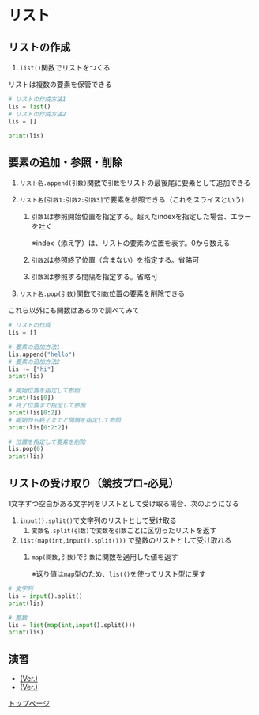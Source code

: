 # リスト

## リストの作成

1. `list()`関数でリストをつくる

リストは複数の要素を保管できる

```python
# リストの作成方法1
lis = list()
# リストの作成方法2
lis = []

print(lis)
```

## 要素の追加・参照・削除

1. `リスト名.append(引数)`関数で`引数`をリストの最後尾に要素として追加できる

1. `リスト名[引数1:引数2:引数3]`で要素を参照できる（これをスライスという）
    1. `引数1`は参照開始位置を指定する。超えたindexを指定した場合、エラーを吐く

        ※index（添え字）は、リストの要素の位置を表す。0から数える
    1. `引数2`は参照終了位置（含まない）を指定する。省略可
    1. `引数3`は参照する間隔を指定する。省略可

1. `リスト名.pop(引数)`関数で`引数`位置の要素を削除できる

これら以外にも関数はあるので調べてみて

```python
# リストの作成
lis = []

# 要素の追加方法1
lis.append("hello")
# 要素の追加方法2
lis += ["hi"]
print(lis)

# 開始位置を指定して参照
print(lis[0])
# 終了位置まで指定して参照
print(lis[0:2])
# 開始から終了までと間隔を指定して参照
print(lis[0:2:2])

# 位置を指定して要素を削除
lis.pop(0)
print(lis)
```

## リストの受け取り（競技プロ-必見）

1文字ずつ空白がある文字列をリストとして受け取る場合、次のようになる

1. `input().split()`で文字列のリストとして受け取る
    1. `変数名.split(引数)`で`変数`を`引数`ごとに区切ったリストを返す
1. `list(map(int,input().split()))` で整数のリストとして受け取れる
    1. `map(関数,引数)`で`引数`に関数を適用した値を返す

        ※返り値は`map`型のため、`list()`を使ってリスト型に戻す

```python
# 文字列
lis = input().split()
print(lis)

# 整数
lis = list(map(int,input().split()))
print(lis)
```

## 演習

- [(Ver.)](ensyuu03.md)
- [(Ver.)](ensyuu04.md)

[トップページ](studypython.md)
